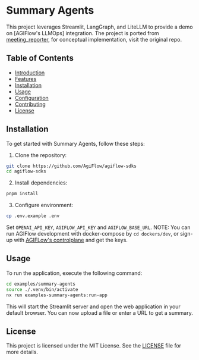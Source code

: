 # Summary Agents

This project leverages Streamlit, LangGraph, and LiteLLM to provide a demo on [AGIFlow's LLMOps] integration. The project is ported from [meeting_reporter](https://github.com/tevslin/meeting-reporter/blob/main/README.md), for conceptual implementation, visit the original repo. 

## Table of Contents

- [Introduction](#introduction)
- [Features](#features)
- [Installation](#installation)
- [Usage](#usage)
- [Configuration](#configuration)
- [Contributing](#contributing)
- [License](#license)

## Installation

To get started with Summary Agents, follow these steps:

1. Clone the repository:
```sh
git clone https://github.com/AgiFlow/agiflow-sdks
cd agiflow-sdks
```

2. Install dependencies:
```sh
pnpm install
```

3. Configure environment:
```sh
cp .env.example .env
```
Set `OPENAI_API_KEY`, `AGIFLOW_API_KEY` and `AGIFLOW_BASE_URL`.
NOTE: You can run AGIFlow development with docker-compose by `cd dockers/dev`, or sign-up with [AGIFLow's controlplane](https://app.agiflow.io) and get the keys.

## Usage

To run the application, execute the following command:
```sh
cd examples/summary-agents
source ./.venv/bin/activate
nx run examples-summary-agents:run-app
```

This will start the Streamlit server and open the web application in your default browser. You can now upload a file or enter a URL to get a summary.

## License

This project is licensed under the MIT License. See the [LICENSE](LICENSE) file for more details.
